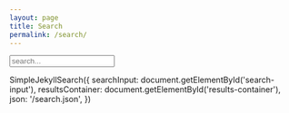 ```yaml
---
layout: page
title: Search
permalink: /search/
---
```

<!-- Html Elements for Search -->
<div id="search-container">
<input type="text" id="search-input" placeholder="search...">
<ul id="results-container"></ul>
</div>

<!-- Script pointing to jekyll-search.js -->
<script src="{{ site.baseurl }}/search.js" type="text/javascript"></script>

SimpleJekyllSearch({
  searchInput: document.getElementById('search-input'),
  resultsContainer: document.getElementById('results-container'),
  json: '/search.json',
})
